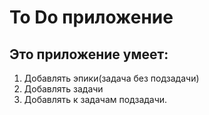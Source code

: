 # To Do приложение 
## Это приложение умеет:  
1. Добавлять эпики(задача без подзадачи)  
2. Добавлять задачи
3. Добавлять к задачам подзадачи.  

